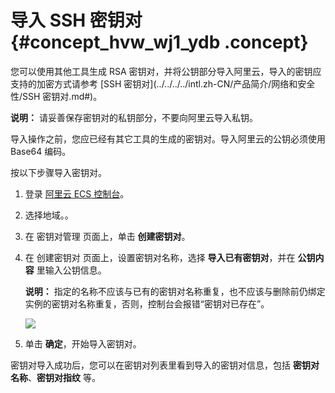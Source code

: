 # 导入 SSH 密钥对 {#concept_hvw_wj1_ydb .concept}

您可以使用其他工具生成 RSA 密钥对，并将公钥部分导入阿里云，导入的密钥应支持的加密方式请参考 [SSH 密钥对](../../../../intl.zh-CN/产品简介/网络和安全性/SSH 密钥对.md#)。

**说明：** 请妥善保存密钥对的私钥部分，不要向阿里云导入私钥。

导入操作之前，您应已经有其它工具的生成的密钥对。导入阿里云的公钥必须使用 Base64 编码。

按以下步骤导入密钥对。

1.  登录 [阿里云 ECS 控制台](https://ecs.console.aliyun.com/#/home)。
2.  选择地域。。
3.  在 密钥对管理 页面上，单击 **创建密钥对**。
4.  在 创建密钥对 页面上，设置密钥对名称，选择 **导入已有密钥对**，并在 **公钥内容** 里输入公钥信息。

    **说明：** 指定的名称不应该与已有的密钥对名称重复，也不应该与删除前仍绑定实例的密钥对名称重复，否则，控制台会报错“密钥对已存在”。

    ![](http://static-aliyun-doc.oss-cn-hangzhou.aliyuncs.com/assets/img/9729/4670_zh-CN.png)

5.  单击 **确定**，开始导入密钥对。

密钥对导入成功后，您可以在密钥对列表里看到导入的密钥对信息，包括 **密钥对名称**、**密钥对指纹** 等。

